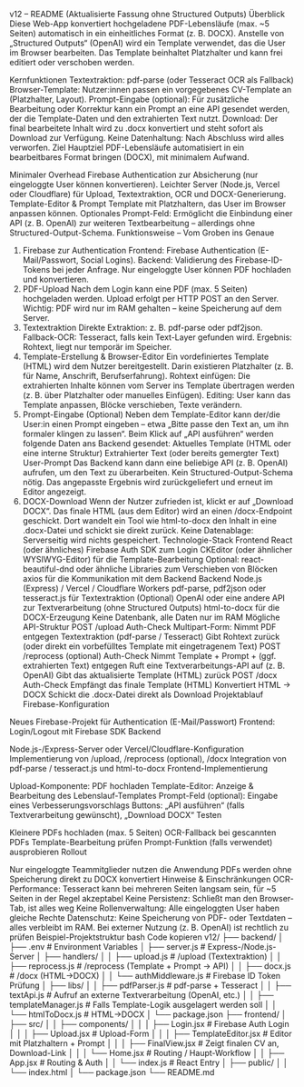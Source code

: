 v12 – README (Aktualisierte Fassung ohne Structured Outputs)
Überblick
Diese Web-App konvertiert hochgeladene PDF-Lebensläufe (max. ~5 Seiten) automatisch in ein einheitliches Format (z. B. DOCX).
Anstelle von „Structured Outputs“ (OpenAI) wird ein Template verwendet, das die User im Browser bearbeiten. Das Template beinhaltet Platzhalter und kann frei editiert oder verschoben werden.

Kernfunktionen
Textextraktion: pdf-parse (oder Tesseract OCR als Fallback)
Browser-Template: Nutzer:innen passen ein vorgegebenes CV-Template an (Platzhalter, Layout).
Prompt-Eingabe (optional): Für zusätzliche Bearbeitung oder Korrektur kann ein Prompt an eine API gesendet werden, der die Template-Daten und den extrahierten Text nutzt.
Download: Der final bearbeitete Inhalt wird zu .docx konvertiert und steht sofort als Download zur Verfügung.
Keine Datenhaltung: Nach Abschluss wird alles verworfen.
Ziel
Hauptziel
PDF-Lebensläufe automatisiert in ein bearbeitbares Format bringen (DOCX), mit minimalem Aufwand.

Minimaler Overhead
Firebase Authentication zur Absicherung (nur eingeloggte User können konvertieren).
Leichter Server (Node.js, Vercel oder Cloudflare) für Upload, Textextraktion, OCR und DOCX-Generierung.
Template-Editor & Prompt
Template mit Platzhaltern, das User im Browser anpassen können.
Optionales Prompt-Feld: Ermöglicht die Einbindung einer API (z. B. OpenAI) zur weiteren Textbearbeitung – allerdings ohne Structured-Output-Schema.
Funktionsweise – Vom Groben ins Genaue
1. Firebase zur Authentication
Frontend: Firebase Authentication (E-Mail/Passwort, Social Logins).
Backend: Validierung des Firebase-ID-Tokens bei jeder Anfrage. Nur eingeloggte User können PDF hochladen und konvertieren.
2. PDF-Upload
Nach dem Login kann eine PDF (max. 5 Seiten) hochgeladen werden.
Upload erfolgt per HTTP POST an den Server.
Wichtig: PDF wird nur im RAM gehalten – keine Speicherung auf dem Server.
3. Textextraktion
Direkte Extraktion: z. B. pdf-parse oder pdf2json.
Fallback-OCR: Tesseract, falls kein Text-Layer gefunden wird.
Ergebnis: Rohtext, liegt nur temporär im Speicher.
4. Template-Erstellung & Browser-Editor
Ein vordefiniertes Template (HTML) wird dem Nutzer bereitgestellt. Darin existieren Platzhalter (z. B. für Name, Anschrift, Berufserfahrung).
Rohtext einfügen: Die extrahierten Inhalte können vom Server ins Template übertragen werden (z. B. über Platzhalter oder manuelles Einfügen).
Editing: User kann das Template anpassen, Blöcke verschieben, Texte verändern.
5. Prompt-Eingabe (Optional)
Neben dem Template-Editor kann der/die User:in einen Prompt eingeben – etwa „Bitte passe den Text an, um ihn formaler klingen zu lassen“.
Beim Klick auf „API ausführen“ werden folgende Daten ans Backend gesendet:
Aktuelles Template (HTML oder eine interne Struktur)
Extrahierter Text (oder bereits gemergter Text)
User-Prompt
Das Backend kann dann eine beliebige API (z. B. OpenAI) aufrufen, um den Text zu überarbeiten. Kein Structured-Output-Schema nötig.
Das angepasste Ergebnis wird zurückgeliefert und erneut im Editor angezeigt.
6. DOCX-Download
Wenn der Nutzer zufrieden ist, klickt er auf „Download DOCX“.
Das finale HTML (aus dem Editor) wird an einen /docx-Endpoint geschickt.
Dort wandelt ein Tool wie html-to-docx den Inhalt in eine .docx-Datei und schickt sie direkt zurück.
Keine Datenablage: Serverseitig wird nichts gespeichert.
Technologie-Stack
Frontend
React (oder ähnliches)
Firebase Auth SDK zum Login
CKEditor (oder ähnlicher WYSIWYG-Editor) für die Template-Bearbeitung
Optional: react-beautiful-dnd oder ähnliche Libraries zum Verschieben von Blöcken
axios für die Kommunikation mit dem Backend
Backend
Node.js (Express) / Vercel / Cloudflare Workers
pdf-parse, pdf2json oder tesseract.js für Textextraktion
(Optional) OpenAI oder eine andere API zur Textverarbeitung (ohne Structured Outputs)
html-to-docx für die DOCX-Erzeugung
Keine Datenbank, alle Daten nur im RAM
Mögliche API-Struktur
POST /upload
Auth-Check
Multipart-Form: Nimmt PDF entgegen
Textextraktion (pdf-parse / Tesseract)
Gibt Rohtext zurück (oder direkt ein vorbefülltes Template mit eingetragenem Text)
POST /reprocess (optional)
Auth-Check
Nimmt Template + Prompt + (ggf. extrahierten Text) entgegen
Ruft eine Textverarbeitungs-API auf (z. B. OpenAI)
Gibt das aktualisierte Template (HTML) zurück
POST /docx
Auth-Check
Empfängt das finale Template (HTML)
Konvertiert HTML → DOCX
Schickt die .docx-Datei direkt als Download
Projektablauf
Firebase-Konfiguration

Neues Firebase-Projekt für Authentication (E-Mail/Passwort)
Frontend: Login/Logout mit Firebase SDK
Backend

Node.js-/Express-Server oder Vercel/Cloudflare-Konfiguration
Implementierung von /upload, /reprocess (optional), /docx
Integration von pdf-parse / tesseract.js und html-to-docx
Frontend-Implementierung

Upload-Komponente: PDF hochladen
Template-Editor: Anzeige & Bearbeitung des Lebenslauf-Templates
Prompt-Feld (optional): Eingabe eines Verbesserungsvorschlags
Buttons: „API ausführen“ (falls Textverarbeitung gewünscht), „Download DOCX“
Testen

Kleinere PDFs hochladen (max. 5 Seiten)
OCR-Fallback bei gescannten PDFs
Template-Bearbeitung prüfen
Prompt-Funktion (falls verwendet) ausprobieren
Rollout

Nur eingeloggte Teammitglieder nutzen die Anwendung
PDFs werden ohne Speicherung direkt zu DOCX konvertiert
Hinweise & Einschränkungen
OCR-Performance: Tesseract kann bei mehreren Seiten langsam sein, für ~5 Seiten in der Regel akzeptabel
Keine Persistenz: Schließt man den Browser-Tab, ist alles weg
Keine Rollenverwaltung: Alle eingeloggten User haben gleiche Rechte
Datenschutz: Keine Speicherung von PDF- oder Textdaten – alles verbleibt im RAM. Bei externer Nutzung (z. B. OpenAI) ist rechtlich zu prüfen
Beispiel-Projektstruktur
bash
Code kopieren
v12/
├── backend/
│   ├── .env                     # Environment Variables
│   ├── server.js                # Express-/Node.js-Server
│   ├── handlers/
│   │   ├── upload.js            # /upload (Textextraktion)
│   │   ├── reprocess.js         # /reprocess (Template + Prompt -> API)
│   │   ├── docx.js              # /docx (HTML->DOCX)
│   │   └── authMiddleware.js    # Firebase ID Token Prüfung
│   ├── libs/
│   │   ├── pdfParser.js         # pdf-parse + Tesseract
│   │   ├── textApi.js           # Aufruf an externe Textverarbeitung (OpenAI, etc.)
│   │   ├── templateManager.js   # Falls Template-Logik ausgelagert werden soll
│   │   └── htmlToDocx.js        # HTML->DOCX
│   └── package.json
├── frontend/
│   ├── src/
│   │   ├── components/
│   │   │   ├── Login.jsx        # Firebase Auth Login
│   │   │   ├── Upload.jsx       # Upload-Form
│   │   │   ├── TemplateEditor.jsx # Editor mit Platzhaltern + Prompt
│   │   │   ├── FinalView.jsx    # Zeigt finalen CV an, Download-Link
│   │   │   └── Home.jsx         # Routing / Haupt-Workflow
│   │   ├── App.jsx              # Routing & Auth
│   │   └── index.js             # React Entry
│   ├── public/
│   │   └── index.html
│   └── package.json
└── README.md
